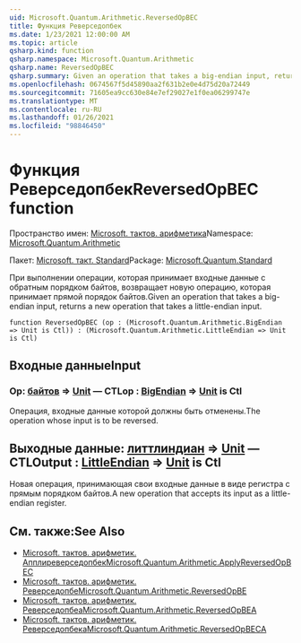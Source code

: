 ```yaml
---
uid: Microsoft.Quantum.Arithmetic.ReversedOpBEC
title: Функция Реверседопбек
ms.date: 1/23/2021 12:00:00 AM
ms.topic: article
qsharp.kind: function
qsharp.namespace: Microsoft.Quantum.Arithmetic
qsharp.name: ReversedOpBEC
qsharp.summary: Given an operation that takes a big-endian input, returns a new operation that takes a little-endian input.
ms.openlocfilehash: 0674567f5d45890aa2f631b2e0e4d75d20a72449
ms.sourcegitcommit: 71605ea9cc630e84e7ef29027e1f0ea06299747e
ms.translationtype: MT
ms.contentlocale: ru-RU
ms.lasthandoff: 01/26/2021
ms.locfileid: "98846450"
---
```

# <a name="reversedopbec-function"></a><span data-ttu-id="2d534-102">Функция Реверседопбек</span><span class="sxs-lookup"><span data-stu-id="2d534-102">ReversedOpBEC function</span></span>

<span data-ttu-id="2d534-103">Пространство имен: [Microsoft. тактов. арифметика](xref:Microsoft.Quantum.Arithmetic)</span><span class="sxs-lookup"><span data-stu-id="2d534-103">Namespace: [Microsoft.Quantum.Arithmetic](xref:Microsoft.Quantum.Arithmetic)</span></span>

<span data-ttu-id="2d534-104">Пакет: [Microsoft. такт. Standard](https://nuget.org/packages/Microsoft.Quantum.Standard)</span><span class="sxs-lookup"><span data-stu-id="2d534-104">Package: [Microsoft.Quantum.Standard](https://nuget.org/packages/Microsoft.Quantum.Standard)</span></span>


<span data-ttu-id="2d534-105">При выполнении операции, которая принимает входные данные с обратным порядком байтов, возвращает новую операцию, которая принимает прямой порядок байтов.</span><span class="sxs-lookup"><span data-stu-id="2d534-105">Given an operation that takes a big-endian input, returns a new operation that takes a little-endian input.</span></span>

```qsharp
function ReversedOpBEC (op : (Microsoft.Quantum.Arithmetic.BigEndian => Unit is Ctl)) : (Microsoft.Quantum.Arithmetic.LittleEndian => Unit is Ctl)
```


## <a name="input"></a><span data-ttu-id="2d534-106">Входные данные</span><span class="sxs-lookup"><span data-stu-id="2d534-106">Input</span></span>

### <a name="op--bigendian--unit--is-ctl"></a><span data-ttu-id="2d534-107">Op: [байтов](xref:Microsoft.Quantum.Arithmetic.BigEndian) => [Unit](xref:microsoft.quantum.lang-ref.unit)  — CTL</span><span class="sxs-lookup"><span data-stu-id="2d534-107">op : [BigEndian](xref:Microsoft.Quantum.Arithmetic.BigEndian) => [Unit](xref:microsoft.quantum.lang-ref.unit)  is Ctl</span></span>

<span data-ttu-id="2d534-108">Операция, входные данные которой должны быть отменены.</span><span class="sxs-lookup"><span data-stu-id="2d534-108">The operation whose input is to be reversed.</span></span>



## <a name="output--littleendian--unit--is-ctl"></a><span data-ttu-id="2d534-109">Выходные данные: [литтлиндиан](xref:Microsoft.Quantum.Arithmetic.LittleEndian) => [Unit](xref:microsoft.quantum.lang-ref.unit)  — CTL</span><span class="sxs-lookup"><span data-stu-id="2d534-109">Output : [LittleEndian](xref:Microsoft.Quantum.Arithmetic.LittleEndian) => [Unit](xref:microsoft.quantum.lang-ref.unit)  is Ctl</span></span>

<span data-ttu-id="2d534-110">Новая операция, принимающая свои входные данные в виде регистра с прямым порядком байтов.</span><span class="sxs-lookup"><span data-stu-id="2d534-110">A new operation that accepts its input as a little-endian register.</span></span>

## <a name="see-also"></a><span data-ttu-id="2d534-111">См. также:</span><span class="sxs-lookup"><span data-stu-id="2d534-111">See Also</span></span>

- [<span data-ttu-id="2d534-112">Microsoft. тактов. арифметик. Апплиреверседопбек</span><span class="sxs-lookup"><span data-stu-id="2d534-112">Microsoft.Quantum.Arithmetic.ApplyReversedOpBEC</span></span>](xref:Microsoft.Quantum.Arithmetic.ApplyReversedOpBEC)
- [<span data-ttu-id="2d534-113">Microsoft. тактов. арифметик. Реверседопбе</span><span class="sxs-lookup"><span data-stu-id="2d534-113">Microsoft.Quantum.Arithmetic.ReversedOpBE</span></span>](xref:Microsoft.Quantum.Arithmetic.ReversedOpBE)
- [<span data-ttu-id="2d534-114">Microsoft. тактов. арифметик. Реверседопбеа</span><span class="sxs-lookup"><span data-stu-id="2d534-114">Microsoft.Quantum.Arithmetic.ReversedOpBEA</span></span>](xref:Microsoft.Quantum.Arithmetic.ReversedOpBEA)
- [<span data-ttu-id="2d534-115">Microsoft. тактов. арифметик. Реверседопбека</span><span class="sxs-lookup"><span data-stu-id="2d534-115">Microsoft.Quantum.Arithmetic.ReversedOpBECA</span></span>](xref:Microsoft.Quantum.Arithmetic.ReversedOpBECA)